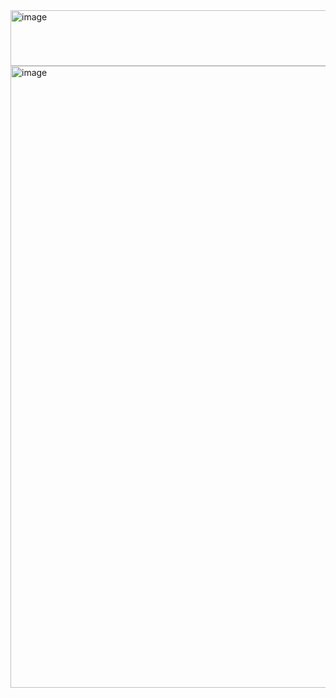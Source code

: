 
<img width="695" height="89" alt="image" src="https://github.com/user-attachments/assets/08fc8d28-c930-49b9-b8aa-dc7b1fed30e1" />

<img width="830" height="995" alt="image" src="https://github.com/user-attachments/assets/6970233d-6cf9-4e5e-a711-0d0fa11611c0" />

